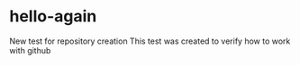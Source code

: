 # hello-again
New test for repository creation
This test was created to verify how to work with github
